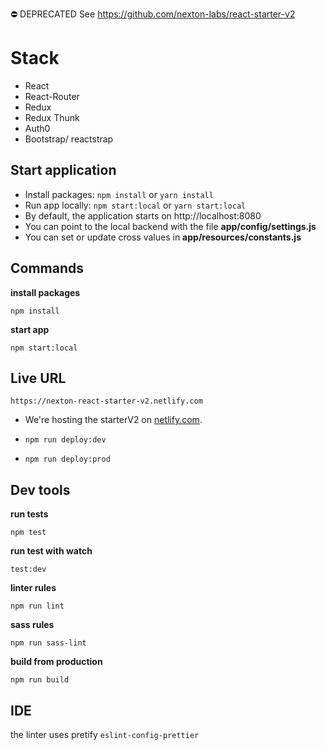 ⛔️ DEPRECATED
See https://github.com/nexton-labs/react-starter-v2

# Stack
- React
- React-Router
- Redux
- Redux Thunk
- Auth0
- Bootstrap/ reactstrap

## Start application

- Install packages: `npm install` or `yarn install`
- Run app locally: `npm start:local` or `yarn start:local`
- By default, the application starts on http://localhost:8080
- You can point to the local backend with the file **app/config/settings.js**
- You can set or update cross values in **app/resources/constants.js**

## Commands

**install packages**

```ssh
npm install
```

**start app**

```ssh
npm start:local
```

## Live URL
```https://nexton-react-starter-v2.netlify.com```
- We're hosting the starterV2 on [netlify.com](https://app.netlify.com/teams/cristiansoria/sites). 

- ```npm run deploy:dev```
- ```npm run deploy:prod```

## Dev tools

**run tests**

```ssh
npm test
```

**run test with watch**

```ssh
test:dev
```

**linter rules**

```ssh
npm run lint
```

**sass rules**

```ssh
npm run sass-lint
```

**build from production**

```ssh
npm run build
```

## IDE

the linter uses pretify `eslint-config-prettier`
